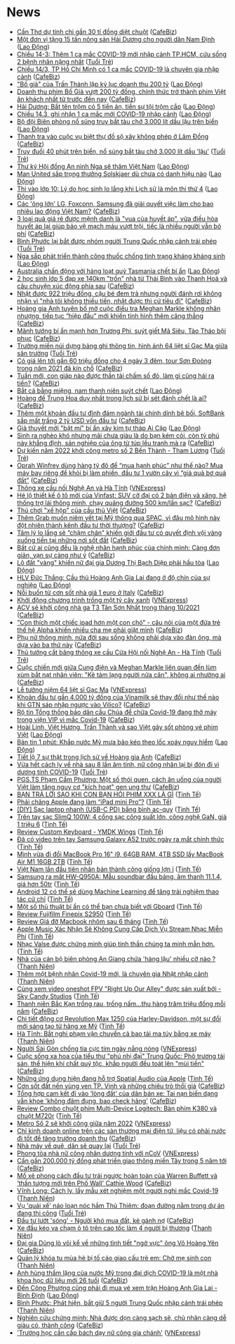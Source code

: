 # News

- [Cần Thơ dự tính chi gần 30 tỉ đồng diệt chuột](https://cafebiz.vn/can-tho-du-tinh-chi-gan-30-ti-dong-diet-chuot-20210314132426698.chn) ([CafeBiz](https://cafebiz.vn))
- [Một đơn vị tặng 15 tấn nông sản Hải Dương cho người dân Nam Định](https://laodong.vn/xa-hoi/mot-don-vi-tang-15-tan-nong-san-hai-duong-cho-nguoi-dan-nam-dinh-889040.ldo) ([Lao Động](https://laodong.vn))
- [Chiều 14-3: Thêm 1 ca mắc COVID-19 mới nhập cảnh TP.HCM, cứu sống 2 bệnh nhân nặng nhất](https://tuoitre.vn/chieu-14-3-them-1-ca-mac-covid-19-moi-nhap-canh-tp-hcm-cuu-song-2-benh-nhan-nang-nhat-20210314181621064.htm) ([Tuổi Trẻ](https://tuoitre.vn))
- [Chiều 14/3, TP Hồ Chí Minh có 1 ca mắc COVID-19 là chuyên gia nhập cảnh](https://cafebiz.vn/chieu-14-3-tp-ho-chi-minh-co-1-ca-mac-covid-19-la-chuyen-gia-nhap-canh-20210314181137724.chn) ([CafeBiz](https://cafebiz.vn))
- [&quot;Bố già&quot; của Trấn Thành lập kỷ lục doanh thu 200 tỷ](https://laodong.vn/van-hoa-giai-tri/bo-gia-cua-tran-thanh-lap-ky-luc-doanh-thu-200-ty-889023.ldo) ([Lao Động](https://laodong.vn))
- [Doanh thu phim Bố Già vượt 200 tỷ đồng, chính thức trở thành phim Việt ăn khách nhất từ trước đến nay](https://cafebiz.vn/doanh-thu-phim-bo-gia-vuot-200-ty-dong-chinh-thuc-tro-thanh-phim-viet-an-khach-nhat-tu-truoc-den-nay-20210314180703928.chn) ([CafeBiz](https://cafebiz.vn))
- [Hải Dương: Bắt tên trộm có 5 tiền án, tiền sự tội trộm cắp](https://laodong.vn/phap-luat/hai-duong-bat-ten-trom-co-5-tien-an-tien-su-toi-trom-cap-888993.ldo) ([Lao Động](https://laodong.vn))
- [Chiều 14.3, ghi nhận 1 ca mắc mới COVID-19 nhập cảnh](https://laodong.vn/y-te/chieu-143-ghi-nhan-1-ca-mac-moi-covid-19-nhap-canh-888259.ldo) ([Lao Động](https://laodong.vn))
- [Bộ đội Biên phòng nổ súng truy bắt tàu chở 3.000 lít dầu lậu trên biển](https://laodong.vn/phap-luat/bo-doi-bien-phong-no-sung-truy-bat-tau-cho-3000-lit-dau-lau-tren-bien-888988.ldo) ([Lao Động](https://laodong.vn))
- [Thanh tra vào cuộc vụ biệt thự đồ sộ xây không phép ở Lâm Đồng](https://cafebiz.vn/thanh-tra-vao-cuoc-vu-biet-thu-do-so-xay-khong-phep-o-lam-dong-20210314105109089.chn) ([CafeBiz](https://cafebiz.vn))
- [Truy đuổi 40 phút trên biển, nổ súng bắt tàu chở 3.000 lít dầu 'lậu'](https://tuoitre.vn/truy-duoi-40-phut-tren-bien-no-sung-bat-tau-cho-3-000-lit-dau-lau-20210314171621882.htm) ([Tuổi Trẻ](https://tuoitre.vn))
- [Thư ký Hội đồng An ninh Nga sẽ thăm Việt Nam](https://laodong.vn/the-gioi/thu-ky-hoi-dong-an-ninh-nga-se-tham-viet-nam-888994.ldo) ([Lao Động](https://laodong.vn))
- [Man United sắp trọng thưởng Solskjaer dù chưa có danh hiệu nào](https://laodong.vn/bong-da-quoc-te/man-united-sap-trong-thuong-solskjaer-du-chua-co-danh-hieu-nao-888986.ldo) ([Lao Động](https://laodong.vn))
- [Thi vào lớp 10: Lý do học sinh lo lắng khi Lịch sử là môn thi thứ 4](https://laodong.vn/giao-duc/thi-vao-lop-10-ly-do-hoc-sinh-lo-lang-khi-lich-su-la-mon-thi-thu-4-888893.ldo) ([Lao Động](https://laodong.vn))
- [Các 'ông lớn' LG, Foxconn, Samsung đã giải quyết việc làm cho bao nhiêu lao động Việt Nam?](https://cafebiz.vn/cac-ong-lon-lg-foxconn-samsung-da-giai-quyet-viec-lam-cho-bao-nhieu-lao-dong-viet-nam-20210314110932613.chn) ([CafeBiz](https://cafebiz.vn))
- [3 loại quả giá rẻ được mệnh danh là "vua của huyết áp", vừa điều hòa huyết áp lại giúp bảo vệ mạch máu vượt trội, tiếc là nhiều người vẫn bỏ phí](https://cafebiz.vn/3-loai-qua-gia-re-duoc-menh-danh-la-vua-cua-huyet-ap-vua-dieu-hoa-huyet-ap-lai-giup-bao-ve-mach-mau-vuot-troi-tiec-la-nhieu-nguoi-van-bo-phi-20210314153811218.chn) ([CafeBiz](https://cafebiz.vn))
- [Bình Phước lại bắt được nhóm người Trung Quốc nhập cảnh trái phép](https://tuoitre.vn/binh-phuoc-lai-bat-duoc-nhom-nguoi-trung-quoc-nhap-canh-trai-phep-2021031416440238.htm) ([Tuổi Trẻ](https://tuoitre.vn))
- [Nga sắp phát triển thành công thuốc chống tình trạng kháng kháng sinh](https://laodong.vn/the-gioi/nga-sap-phat-trien-thanh-cong-thuoc-chong-tinh-trang-khang-khang-sinh-888972.ldo) ([Lao Động](https://laodong.vn))
- [Australia chấn động với hàng loạt quỷ Tasmania chết bí ẩn](https://laodong.vn/the-gioi/australia-chan-dong-voi-hang-loat-quy-tasmania-chet-bi-an-888975.ldo) ([Lao Động](https://laodong.vn))
- [2 học sinh lớp 5 đạp xe 140km "trốn" nhà từ Thái Bình vào Thanh Hoá và câu chuyện xúc động phía sau](https://cafebiz.vn/2-hoc-sinh-lop-5-dap-xe-140km-tron-nha-tu-thai-binh-vao-thanh-hoa-va-cau-chuyen-xuc-dong-phia-sau-20210314155928141.chn) ([CafeBiz](https://cafebiz.vn))
- [Nhặt được 922 triệu đồng, cậu bé đem trả nhưng người đánh rơi không nhận vì "nhà tôi không thiếu tiền, nhặt được thì cứ tiêu đi"](https://cafebiz.vn/nhat-duoc-922-trieu-dong-cau-be-dem-tra-nhung-nguoi-danh-roi-khong-nhan-vi-nha-toi-khong-thieu-tien-nhat-duoc-thi-cu-tieu-di-20210314161616361.chn) ([CafeBiz](https://cafebiz.vn))
- [Hoàng gia Anh tuyên bố mở cuộc điều tra Meghan Markle không nhân nhượng, tiếp tục “hiệp đấu” mới khiến tình hình thêm căng thẳng](https://cafebiz.vn/hoang-gia-anh-tuyen-bo-mo-cuoc-dieu-tra-meghan-markle-khong-nhan-nhuong-tiep-tuc-hiep-dau-moi-khien-tinh-hinh-them-cang-thang-20210314161015673.chn) ([CafeBiz](https://cafebiz.vn))
- [Mãnh tướng bí ẩn mạnh hơn Trương Phi, suýt giết Mã Siêu, Tào Tháo bội phục](https://cafebiz.vn/manh-tuong-bi-an-manh-hon-truong-phi-suyt-giet-ma-sieu-tao-thao-boi-phuc-20210314145855821.chn) ([CafeBiz](https://cafebiz.vn))
- [Trường miền núi dựng bảng ghi thông tin, hình ảnh 64 liệt sĩ Gạc Ma giữa sân trường](https://tuoitre.vn/truong-mien-nui-dung-bang-ghi-thong-tin-hinh-anh-64-liet-si-gac-ma-giua-san-truong-20210314151408241.htm) ([Tuổi Trẻ](https://tuoitre.vn))
- [Có giá lên tới gần 60 triệu đồng cho 4 ngày 3 đêm, tour Sơn Đoòng trong năm 2021 đã kín chỗ](https://cafebiz.vn/co-gia-len-toi-gan-60-trieu-dong-cho-4-ngay-3-dem-tour-son-doong-trong-nam-2021-da-kin-cho-20210314113351228.chn) ([CafeBiz](https://cafebiz.vn))
- [Tuần mới, con giáp nào được thần tài chấm số đỏ, làm gì cũng hái ra tiền?](https://cafebiz.vn/tuan-moi-con-giap-nao-duoc-than-tai-cham-so-do-lam-gi-cung-hai-ra-tien-20210313114714213.chn) ([CafeBiz](https://cafebiz.vn))
- [Bắt cá bằng miệng, nam thanh niên suýt chết](https://laodong.vn/suc-khoe/bat-ca-bang-mieng-nam-thanh-nien-suyt-chet-888959.ldo) ([Lao Động](https://laodong.vn))
- [Hoàng đế Trung Hoa duy nhất trong lịch sử bị sét đánh chết là ai?](https://cafebiz.vn/hoang-de-trung-hoa-duy-nhat-trong-lich-su-bi-set-danh-chet-la-ai-20210314145638719.chn) ([CafeBiz](https://cafebiz.vn))
- [Thêm một khoản đầu tư đình đám ngành tài chính dính bê bối, SoftBank sắp mất trắng 2 tỷ USD vốn đầu tư](https://cafebiz.vn/them-mot-khoan-dau-tu-dinh-dam-nganh-tai-chinh-dinh-be-boi-softbank-sap-mat-trang-2-ty-usd-von-dau-tu-20210314132803039.chn) ([CafeBiz](https://cafebiz.vn))
- [Giả thuyết mới &quot;bật mí&quot; bí ẩn xây kim tự tháp Ai Cập](https://laodong.vn/the-gioi/gia-thuyet-moi-bat-mi-bi-an-xay-kim-tu-thap-ai-cap-888965.ldo) ([Lao Động](https://laodong.vn))
- [Sinh ra nghèo khó nhưng mãi chưa giàu là do bạn kém cỏi, còn tỷ phú này khẳng định, sản nghiệp của ông từ túp lều tranh mà ra](https://cafebiz.vn/sinh-ra-ngheo-kho-nhung-mai-chua-giau-la-do-ban-kem-coi-con-ty-phu-nay-khang-dinh-san-nghiep-cua-ong-tu-tup-leu-tranh-ma-ra-20210314143446032.chn) ([CafeBiz](https://cafebiz.vn))
- [Dự kiến năm 2022 khởi công metro số 2 Bến Thành - Tham Lương](https://tuoitre.vn/du-kien-nam-2022-khoi-cong-metro-so-2-ben-thanh-tham-luong-20210314142338046.htm) ([Tuổi Trẻ](https://tuoitre.vn))
- [Oprah Winfrey dùng hàng tỷ đô để “mua hạnh phúc” như thế nào? Mua máy bay riêng để khỏi bị làm phiền, đầu tư 1 vườn cây vì “giá quả bơ quá đắt”](https://cafebiz.vn/oraph-winfrey-dung-hang-ty-do-de-mua-hanh-phuc-nhu-the-nao-mua-may-bay-rieng-de-khoi-bi-lam-phien-dau-tu-1-vuon-cay-vi-gia-qua-bo-qua-dat-20210314143247502.chn) ([CafeBiz](https://cafebiz.vn))
- [Thông xe cầu nối Nghệ An và Hà Tĩnh](https://vnexpress.net/thong-xe-cau-noi-nghe-an-va-ha-tinh-4248250.html) ([VNExpress](https://vnexpress.net))
- [Hé lộ thiết kế ô tô mới của Vinfast: SUV cỡ đại có 2 bản điện và xăng, hệ thống trợ lái thông minh, chạy quãng đường 500 km/lần sạc?](https://cafebiz.vn/he-lo-thiet-ke-o-to-moi-cua-vinfast-suv-co-dai-co-2-ban-dien-va-xang-he-thong-tro-lai-thong-minh-chay-quang-duong-500-km-lan-sac-20210314132157475.chn) ([CafeBiz](https://cafebiz.vn))
- [Thú chơi "xế hộp" của cầu thủ Việt](https://cafebiz.vn/thu-choi-xe-hop-cua-cau-thu-viet-2021031414363841.chn) ([CafeBiz](https://cafebiz.vn))
- [Thêm Grab muốn niêm yết tại Mỹ thông qua SPAC, vì đâu mô hình này đột nhiên thành kênh đầu tư thời thượng?](https://cafebiz.vn/them-grab-muon-niem-yet-tai-my-thong-qua-spac-vi-dau-mo-hinh-nay-dot-nhien-thanh-kenh-dau-tu-thoi-thuong-20210314132032678.chn) ([CafeBiz](https://cafebiz.vn))
- [Tâm lý lo lắng sẽ “chậm chân" khiến giới đầu tư có quyết định vội vàng xuống tiền tại những nơi sốt đất](https://cafebiz.vn/tam-ly-lo-lang-se-cham-chan-khien-gioi-dau-tu-co-quyet-dinh-voi-vang-xuong-tien-tai-nhung-noi-sot-dat-20210314123930434.chn) ([CafeBiz](https://cafebiz.vn))
- [Bất cứ ai cũng đều là nghệ nhân hạnh phúc của chính mình: Càng đơn giản, vạn sự càng như ý](https://cafebiz.vn/bat-cu-ai-cung-deu-la-nghe-nhan-hanh-phuc-cua-chinh-minh-cang-don-gian-van-su-cang-nhu-y-20210309171303468.chn) ([CafeBiz](https://cafebiz.vn))
- [Lô đất &quot;vàng&quot; khiến nữ đại gia Dương Thị Bạch Diệp phải hầu tòa](https://laodong.vn/photo/lo-dat-vang-khien-nu-dai-gia-duong-thi-bach-diep-phai-hau-toa-888864.ldo) ([Lao Động](https://laodong.vn))
- [HLV Đức Thắng: Cầu thủ Hoàng Anh Gia Lai đang ở độ chín của sự nghiệp](https://laodong.vn/video/hlv-duc-thang-cau-thu-hoang-anh-gia-lai-dang-o-do-chin-cua-su-nghiep-888946.ldo) ([Lao Động](https://laodong.vn))
- [Nỗi buồn từ cơn sốt nhà giá 1 euro ở Italy](https://cafebiz.vn/noi-buon-tu-con-sot-nha-gia-1-euro-o-italy-2021031412344489.chn) ([CafeBiz](https://cafebiz.vn))
- [Khởi động chương trình trồng một tỷ cây xanh](https://vnexpress.net/khoi-dong-chuong-trinh-trong-mot-ty-cay-xanh-4248239.html) ([VNExpress](https://vnexpress.net))
- [ACV sẽ khởi công nhà ga T3 Tân Sơn Nhất trong tháng 10/2021](https://cafebiz.vn/acv-se-khoi-cong-nha-ga-t3-tan-son-nhat-trong-thang-10-2021-20210314123229844.chn) ([CafeBiz](https://cafebiz.vn))
- ["Con thích một chiếc ipad hơn một con chó" - câu nói của một đứa trẻ thế hệ Alpha khiến nhiều cha mẹ phải giật mình](https://cafebiz.vn/con-thich-mot-chiec-ipad-hon-mot-con-cho-cau-noi-cua-mot-dua-tre-the-he-alpha-khien-nhieu-cha-me-phai-giat-minh-20210314105508913.chn) ([CafeBiz](https://cafebiz.vn))
- [Phụ nữ thông minh, nửa đời sau sống không phải dựa vào đàn ông, mà dựa vào ba thứ này](https://cafebiz.vn/phu-nu-thong-minh-nua-doi-sau-song-khong-phai-dua-vao-dan-ong-ma-dua-vao-ba-thu-nay-20210314065042372.chn) ([CafeBiz](https://cafebiz.vn))
- [Thủ tướng cắt băng thông xe cầu Cửa Hội nối Nghệ An - Hà Tĩnh](https://tuoitre.vn/thu-tuong-cat-bang-thong-xe-cau-cua-hoi-noi-hai-tinh-nghe-an-ha-tinh-20210314121238796.htm) ([Tuổi Trẻ](https://tuoitre.vn))
- [Cuộc chiến mới giữa Cung điện và Meghan Markle liên quan đến lùm xùm bắt nạt nhân viên: "Kẻ tám lạng người nửa cân", không ai nhường ai](https://cafebiz.vn/cuoc-chien-moi-giua-cung-dien-va-meghan-markle-lien-quan-den-lum-xum-bat-nat-nhan-vien-ke-tam-lang-nguoi-nua-can-khong-ai-nhuong-ai-20210314105333118.chn) ([CafeBiz](https://cafebiz.vn))
- [Lễ tưởng niệm 64 liệt sĩ Gạc Ma](https://vnexpress.net/le-tuong-niem-64-liet-si-gac-ma-4248237.html) ([VNExpress](https://vnexpress.net))
- [Khoản đầu tư gần 4.000 tỷ đồng của Vinamilk sẽ thay đổi như thế nào khi GTN sáp nhập ngược vào Vilico?](https://cafebiz.vn/khoan-dau-tu-gan-4000-ty-dong-cua-vinamilk-se-thay-doi-nhu-the-nao-khi-gtn-sap-nhap-nguoc-vao-vilico-20210314123006453.chn) ([CafeBiz](https://cafebiz.vn))
- [Rộ tin Tổng thống bảo dân cầu Chúa để chữa Covid-19 đang thở máy trong viện VIP vì mắc Covid-19](https://cafebiz.vn/ro-tin-tong-thong-bao-dan-cau-chua-de-chua-covid-19-dang-tho-may-trong-vien-vip-vi-mac-covid-19-20210314105245125.chn) ([CafeBiz](https://cafebiz.vn))
- [Hoài Linh, Việt Hương, Trấn Thành và sao Việt gây sốt phòng vé phim Việt](https://laodong.vn/photo/hoai-linh-viet-huong-tran-thanh-va-sao-viet-gay-sot-phong-ve-phim-viet-888933.ldo) ([Lao Động](https://laodong.vn))
- [Bản tin 1 phút: Khắp nước Mỹ mưa bão kéo theo lốc xoáy nguy hiểm](https://laodong.vn/video/ban-tin-1-phut-khap-nuoc-my-mua-bao-keo-theo-loc-xoay-nguy-hiem-888916.ldo) ([Lao Động](https://laodong.vn))
- [Tiết lộ 7 sự thật trong lịch sử về Hoàng gia Anh](https://cafebiz.vn/tiet-lo-7-su-that-trong-lich-su-ve-hoang-gia-anh-20210314092008361.chn) ([CafeBiz](https://cafebiz.vn))
- [Vừa hết cách ly về nhà sau 8 lần âm tính, nữ công nhân lại bị đón đi vì dương tính COVID-19](https://tuoitre.vn/vua-het-cach-ly-ve-nha-sau-8-lan-am-tinh-nu-cong-nhan-lai-bi-don-di-vi-duong-tinh-covid-19-20210314120422555.htm) ([Tuổi Trẻ](https://tuoitre.vn))
- [PGS.TS Phạm Cẩm Phương: Một số thói quen, cách ăn uống của người Việt làm tăng nguy cơ "kích hoạt" gen ung thư](https://cafebiz.vn/pgsts-pham-cam-phuong-mot-so-thoi-quen-cach-an-uong-cua-nguoi-viet-lam-tang-nguy-co-kich-hoat-gen-ung-thu-20210314105644018.chn) ([CafeBiz](https://cafebiz.vn))
- [BẠN TRẢ LỜI SAO KHI CON BẠN HỎI PHIM XXX LÀ GÌ](https://tinhte.vn/thread/ban-tra-loi-sao-khi-con-ban-hoi-phim-xxx-la-gi.3292765/) ([Tinh Tế](https://tinhte.vn))
- [Phải chăng Apple đang làm “iPad mini Pro”?](https://tinhte.vn/thread/phai-chang-apple-dang-lam-ipad-mini-pro.3287009/) ([Tinh Tế](https://tinhte.vn))
- [[DIY] Sạc laptop nhanh (USB-C PD) bằng bình ac-quy](https://tinhte.vn/thread/diy-sac-laptop-nhanh-usb-c-pd-bang-binh-ac-quy.3291694/) ([Tinh Tế](https://tinhte.vn))
- [Trên tay sạc SlimQ 100W: 4 cổng sạc công suất lớn, công nghệ GaN, giá 1 triệu 6](https://tinhte.vn/thread/tren-tay-sac-slimq-100w-4-cong-sac-cong-suat-lon-cong-nghe-gan-gia-1-trieu-6.3292885/) ([Tinh Tế](https://tinhte.vn))
- [Review Custom Keyboard - YMDK Wings](https://tinhte.vn/thread/review-custom-keyboard-ymdk-wings.3292936/) ([Tinh Tế](https://tinhte.vn))
- [Đã có video trên tay Samsung Galaxy A52 trước ngày ra mắt chính thức](https://tinhte.vn/thread/da-co-video-tren-tay-samsung-galaxy-a52-truoc-ngay-ra-mat-chinh-thuc.3293191/) ([Tinh Tế](https://tinhte.vn))
- [Mình vừa đi đổi MacBook Pro 16" i9, 64GB RAM, 4TB SSD lấy MacBook Air M1 16GB 2TB](https://tinhte.vn/thread/minh-vua-di-doi-macbook-pro-16-i9-64gb-ram-4tb-ssd-lay-macbook-air-m1-16gb-2tb.3292824/) ([Tinh Tế](https://tinhte.vn))
- [Việt Nam lần đầu tiên nhân bản thành công giống lợn ỉ](https://tinhte.vn/thread/viet-nam-lan-dau-tien-nhan-ban-thanh-cong-giong-lon-i.3293175/) ([Tinh Tế](https://tinhte.vn))
- [Samsung ra mắt HW-Q950A: Mẫu soundbar đầu bảng, âm thanh 11.1.4, giá hơn 50tr](https://tinhte.vn/thread/samsung-ra-mat-hw-q950a-mau-soundbar-dau-bang-am-thanh-11-1-4-gia-hon-50tr.3286751/) ([Tinh Tế](https://tinhte.vn))
- [Android 12 có thể sẽ dùng Machine Learning để tăng trải nghiệm thao tác cử chỉ](https://tinhte.vn/thread/android-12-co-the-se-dung-machine-learning-de-tang-trai-nghiem-thao-tac-cu-chi.3280807/) ([Tinh Tế](https://tinhte.vn))
- [Một số thủ thuật bí ẩn có thể bạn chưa biết với Gboard](https://tinhte.vn/thread/mot-so-thu-thuat-bi-an-co-the-ban-chua-biet-voi-gboard.3290473/) ([Tinh Tế](https://tinhte.vn))
- [Review Fujifilm Finepix S2950](https://tinhte.vn/thread/review-fujifilm-finepix-s2950.3293170/) ([Tinh Tế](https://tinhte.vn))
- [Review Giá đỡ Macbook nhôm sau 6 tháng](https://tinhte.vn/thread/review-gia-do-macbook-nhom-sau-6-thang.3292999/) ([Tinh Tế](https://tinhte.vn))
- [Apple Music Xác Nhận Sẽ Không Cung Cấp Dịch Vụ Stream Nhạc Miễn Phí](https://tinhte.vn/thread/apple-music-xac-nhan-se-khong-cung-cap-dich-vu-stream-nhac-mien-phi.3292888/) ([Tinh Tế](https://tinhte.vn))
- [Nhạc Valse được chứng minh giúp tinh thần chúng ta minh mẫn hơn.](https://tinhte.vn/thread/nhac-valse-duoc-chung-minh-giup-tinh-than-chung-ta-minh-man-hon.3292323/) ([Tinh Tế](https://tinhte.vn))
- [Nhà của cán bộ biên phòng An Giang chứa 'hàng lậu' nhiều cỡ nào ?](https://thanhnien.vn/thoi-su/nha-cua-can-bo-bien-phong-an-giang-chua-hang-lau-nhieu-co-nao-1353973.html) ([Thanh Niên](https://thanhnien.vn))
- [Thêm một bệnh nhân Covid-19 mới, là chuyên gia Nhật nhập cảnh](https://thanhnien.vn/thoi-su/them-mot-benh-nhan-covid-19-moi-la-chuyen-gia-nhat-nhap-canh-1353981.html) ([Thanh Niên](https://thanhnien.vn))
- [Cùng xem video oneshot FPV "Right Up Our Alley" được sản xuất bởi - Sky Candy Studios](https://tinhte.vn/thread/cung-xem-video-oneshot-fpv-right-up-our-alley-duoc-san-xuat-boi-sky-candy-studios.3292862/) ([Tinh Tế](https://tinhte.vn))
- [Thanh niên Bắc Kạn trồng rau, trồng nấm...thu hàng trăm triệu đồng mỗi năm](https://cafebiz.vn/thanh-nien-bac-kan-trong-rau-trong-namthu-hang-tram-trieu-dong-moi-nam-20210314091907796.chn) ([CafeBiz](https://cafebiz.vn))
- [Chi tiết động cơ Revolution Max 1250 của Harley-Davidson, một sự đổi mới sáng tạo từ hãng xe Mỹ](https://tinhte.vn/thread/chi-tiet-dong-co-revolution-max-1250-cua-harley-davidson-mot-su-doi-moi-sang-tao-tu-hang-xe-my.3292692/) ([Tinh Tế](https://tinhte.vn))
- [Hà Tĩnh: Bắt nghi phạm vận chuyển cả bao tải ma túy bằng xe máy](https://thanhnien.vn/thoi-su/ha-tinh-bat-nghi-pham-van-chuyen-ca-bao-tai-ma-tuy-bang-xe-may-1353979.html) ([Thanh Niên](https://thanhnien.vn))
- [Người Sài Gòn chống tia cực tím ngày nắng nóng](https://vnexpress.net/nguoi-sai-gon-chong-tia-cuc-tim-ngay-nang-nong-4247704.html) ([VNExpress](https://vnexpress.net))
- [Cuộc sống xa hoa của tiểu thư "phú nhị đại" Trung Quốc: Phô trương tài sản, thể hiện khí chất quý tộc, khắp người đều toát lên "mùi tiền"](https://cafebiz.vn/cuoc-song-xa-hoa-cua-tieu-thu-phu-nhi-dai-trung-quoc-pho-truong-tai-san-the-hien-khi-chat-quy-toc-khap-nguoi-deu-toat-len-mui-tien-20210314091723319.chn) ([CafeBiz](https://cafebiz.vn))
- [Những ứng dụng hiện đang hỗ trợ Spatial Audio của Apple](https://tinhte.vn/thread/nhung-ung-dung-hien-dang-ho-tro-spatial-audio-cua-apple.3288648/) ([Tinh Tế](https://tinhte.vn))
- [Cơn sốt đất nền vùng ven TP. Vinh và những chiêu trò thổi giá](https://cafebiz.vn/con-sot-dat-nen-vung-ven-tp-vinh-va-nhung-chieu-tro-thoi-gia-20210314091425641.chn) ([CafeBiz](https://cafebiz.vn))
- [Tổng hợp cam kết đi vào ‘lòng đất’ của dân bán xe: Tai nạn biến dạng vẫn khoe 'không đâm đụng, bao check hãng'](https://cafebiz.vn/tong-hop-cam-ket-di-vao-long-dat-cua-dan-ban-xe-tai-nan-bien-dang-van-khoe-khong-dam-dung-bao-check-hang-20210314090100478.chn) ([CafeBiz](https://cafebiz.vn))
- [Review Combo chuột phím Multi-Device Logitech: Bàn phím K380 và chuột M720r](https://tinhte.vn/thread/review-combo-chuot-phim-multi-device-logitech-ban-phim-k380-va-chuot-m720r.3286092/) ([Tinh Tế](https://tinhte.vn))
- [Metro Số 2 sẽ khởi công giữa năm 2022](https://vnexpress.net/metro-so-2-se-khoi-cong-giua-nam-2022-4248218.html) ([VNExpress](https://vnexpress.net))
- [Chỉ kinh doanh online trên các sàn thương mại điện tử, liệu có phải nước đi tốt để tăng trưởng doanh thu](https://cafebiz.vn/chi-kinh-doanh-online-tren-cac-san-thuong-mai-dien-tu-lieu-co-phai-nuoc-di-tot-de-tang-truong-doanh-thu-20210313134606105.chn) ([CafeBiz](https://cafebiz.vn))
- [Nhà máy về quê, dân sẽ quay lại](https://tuoitre.vn/nha-may-ve-que-dan-se-quay-lai-20210314091935366.htm) ([Tuổi Trẻ](https://tuoitre.vn))
- [Phong tỏa nhà nữ công nhân dương tính với nCoV](https://vnexpress.net/phong-toa-nha-nu-cong-nhan-duong-tinh-voi-ncov-4248207.html) ([VNExpress](https://vnexpress.net))
- [Cần gần 200.000 tỷ đồng phát triển giao thông miền Tây trong 5 năm tới](https://cafebiz.vn/can-gan-200000-ty-dong-phat-trien-giao-thong-mien-tay-trong-5-nam-toi-20210314085701905.chn) ([CafeBiz](https://cafebiz.vn))
- [Mổ xẻ phong cách đầu tư trái ngược hoàn toàn của Warren Buffett và ‘thần tượng mới trên Phố Wall' Cathie Wood](https://cafebiz.vn/mo-xe-phong-cach-dau-tu-trai-nguoc-hoan-toan-cua-warren-buffett-va-than-tuong-moi-tren-pho-wall-cathie-wood-20210314085917197.chn) ([CafeBiz](https://cafebiz.vn))
- [Vĩnh Long: Cách ly, lấy mẫu xét nghiệm một người nghi mắc Covid-19](https://thanhnien.vn/thoi-su/vinh-long-cach-ly-lay-mau-xet-nghiem-mot-nguoi-nghi-mac-covid-19-1353976.html) ([Thanh Niên](https://thanhnien.vn))
- [Vụ 'quái xế' náo loạn nóc hầm Thủ Thiêm: đoạn đường nằm trong dự án đang thi công](https://tuoitre.vn/vu-quai-xe-nao-loan-noc-ham-thu-thiem-doan-duong-nam-trong-du-an-dang-thi-cong-20210314094203314.htm) ([Tuổi Trẻ](https://tuoitre.vn))
- [Đầu tư lướt 'sóng' - Người khó mua đất, kẻ gánh nợ](https://cafebiz.vn/dau-tu-luot-song-nguoi-kho-mua-dat-ke-ganh-no-20210314090745738.chn) ([CafeBiz](https://cafebiz.vn))
- [Xe đầu kéo va chạm ô tô trên cao tốc làm 4 người bị thương](https://thanhnien.vn/thoi-su/xe-dau-keo-va-cham-o-to-tren-cao-toc-lam-4-nguoi-bi-thuong-1353968.html) ([Thanh Niên](https://thanhnien.vn))
- [Đại gia Dũng lò vôi kể về những tình tiết "ngờ vực" ông Võ Hoàng Yên](https://cafebiz.vn/dai-gia-dung-lo-voi-ke-ve-nhung-tinh-tiet-ngo-vuc-ong-vo-hoang-yen-20210314085305852.chn) ([CafeBiz](https://cafebiz.vn))
- [Quản lý khóa tu mùa hè bị tố cáo giao cấu trẻ em: Chờ mẹ sinh con](https://thanhnien.vn/thoi-su/quan-ly-khoa-tu-mua-he-bi-to-cao-giao-cau-tre-em-cho-me-sinh-con-1353965.html) ([Thanh Niên](https://thanhnien.vn))
- [Anh hùng thầm lặng của nước Mỹ trong đại dịch COVID-19 là một nhà khoa học dữ liệu mới 26 tuổi](https://cafebiz.vn/anh-hung-tham-lang-cua-nuoc-my-trong-dai-dich-covid-19-la-mot-nha-khoa-hoc-du-lieu-moi-26-tuoi-20210314080653591.chn) ([CafeBiz](https://cafebiz.vn))
- [Đến Công Phượng cũng phải đi mua vé xem trận Hoàng Anh Gia Lai - Bình Định](https://laodong.vn/photo/den-cong-phuong-cung-phai-di-mua-ve-xem-tran-hoang-anh-gia-lai-binh-dinh-888882.ldo) ([Lao Động](https://laodong.vn))
- [Bình Phước: Phát hiện, bắt giữ 5 người Trung Quốc nhập cảnh trái phép](https://thanhnien.vn/thoi-su/binh-phuoc-phat-hien-bat-giu-5-nguoi-trung-quoc-nhap-canh-trai-phep-1353956.html) ([Thanh Niên](https://thanhnien.vn))
- [Nghiên cứu chứng minh: Nhà được dọn càng sạch sẽ, chủ nhân càng dễ giàu có, thành công](https://cafebiz.vn/nghien-cuu-chung-minh-nha-duoc-don-cang-sach-se-chu-nhan-cang-de-giau-co-thanh-cong-20210313210838917.chn) ([CafeBiz](https://cafebiz.vn))
- ['Trường học cần cấp bách dạy nữ công gia chánh'](https://vnexpress.net/truong-hoc-can-cap-bach-day-nu-cong-gia-chanh-4248082.html) ([VNExpress](https://vnexpress.net))
